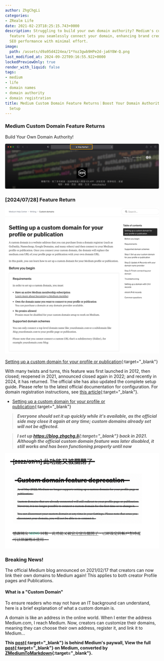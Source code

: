 ```yaml
---
author: ZhgChgLi
categories:
- ZRealm Life
date: 2021-02-23T18:25:15.743+0000
description: Struggling to build your own domain authority? Medium's custom domain
  feature lets you seamlessly connect your domain, enhancing brand credibility and
  SEO performance with minimal effort.
image:
  path: /assets/d9a95d4224ea/1*Yoz3gwb9HPe2d-ja6Y8W-Q.png
last_modified_at: 2024-09-22T09:16:55.922+0000
lockedPreviewOnly: true
render_with_liquid: false
tags:
- medium
- life
- domain names
- domain authority
- domain registration
title: Medium Custom Domain Feature Returns｜Boost Your Domain Authority with Easy
  Setup
---
```


### Medium Custom Domain Feature Returns

Build Your Own Domain Authority!

![](/assets/d9a95d4224ea/1*Yoz3gwb9HPe2d-ja6Y8W-Q.png)

### [2024/07/28] Feature Return

![[Setting up a custom domain for your profile or publication](https://help.medium.com/hc/en-us/articles/115003053487-Setting-up-a-custom-domain-for-your-profile-or-publication){:target="_blank"}](/assets/d9a95d4224ea/1*jKAJ3wl5Zlo_0NZRgUUehA.png)

[Setting up a custom domain for your profile or publication](https://help.medium.com/hc/en-us/articles/115003053487-Setting-up-a-custom-domain-for-your-profile-or-publication){:target="_blank"}

With many twists and turns, this feature was first launched in 2012, then closed; reopened in 2021, announced closed again in 2022; and recently in 2024, it has returned. The official site has also updated the complete setup guide. Please refer to the latest official documentation for configuration. For domain registration instructions, see [this article](https://namecheap.pxf.io/P0jdZQ){:target="_blank"}.

- [Setting up a custom domain for your profile or publication](https://help.medium.com/hc/en-us/articles/115003053487-Setting-up-a-custom-domain-for-your-profile-or-publication){:target="_blank"}

> ***Everyone should set it up quickly while it's available, as the official side may close it again at any time; custom domains already set will not be affected.***

> ***I set up <https://blog.zhgchg.li>{:target="_blank"} back in 2021. Although the official custom domain feature was later disabled, it still works and has been functioning properly until now***

![](/assets/d9a95d4224ea/1*20gZehc0ahUOYP_vWTNn_w.png)

### Breaking News!

The official Medium blog announced on 2021/02/17 that creators can now link their own domains to Medium again! This applies to both creator Profile pages and Publications.

#### What is a "Custom Domain"

To ensure readers who may not have an IT background can understand, here is a brief explanation of what a custom domain is.

A domain is like an address in the online world. When I enter the address Medium.com, I reach Medium. Now, creators can customize their domains, meaning they can choose their own address, register it, and link it to Medium...

**This [post](https://medium.com/zrealm-life/medium-%E8%87%AA%E8%A8%82%E7%B6%B2%E5%9F%9F%E5%8A%9F%E8%83%BD%E5%9B%9E%E6%AD%B8-d9a95d4224ea){:target="_blank"} is behind Medium's paywall, View the full [post](https://medium.com/zrealm-life/medium-%E8%87%AA%E8%A8%82%E7%B6%B2%E5%9F%9F%E5%8A%9F%E8%83%BD%E5%9B%9E%E6%AD%B8-d9a95d4224ea){:target="_blank"} on Medium, converted by [ZMediumToMarkdown](https://github.com/ZhgChgLi/ZMediumToMarkdown){:target="_blank"}.**